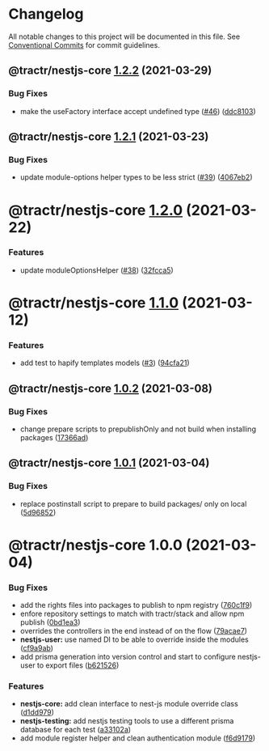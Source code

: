 # Changelog

All notable changes to this project will be documented in this file. See
[Conventional Commits](https://conventionalcommits.org) for commit guidelines.

## @tractr/nestjs-core [1.2.2](https://github.com/tractr/stack/compare/@tractr/nestjs-core@1.2.1...@tractr/nestjs-core@1.2.2) (2021-03-29)


### Bug Fixes

* make the useFactory interface accept undefined type ([#46](https://github.com/tractr/stack/issues/46)) ([ddc8103](https://github.com/tractr/stack/commit/ddc8103415b2f54d63e3f0dfa32d89ab1561b56d))

## @tractr/nestjs-core [1.2.1](https://github.com/tractr/stack/compare/@tractr/nestjs-core@1.2.0...@tractr/nestjs-core@1.2.1) (2021-03-23)


### Bug Fixes

* update module-options helper types to be less strict ([#39](https://github.com/tractr/stack/issues/39)) ([4067eb2](https://github.com/tractr/stack/commit/4067eb2235ef8de6c25b8afd9c9aa691535f1f99))

# @tractr/nestjs-core [1.2.0](https://github.com/tractr/stack/compare/@tractr/nestjs-core@1.1.0...@tractr/nestjs-core@1.2.0) (2021-03-22)


### Features

* update moduleOptionsHelper ([#38](https://github.com/tractr/stack/issues/38)) ([32fcca5](https://github.com/tractr/stack/commit/32fcca58a73a18d7db194fcf094a512eeeb75719))

# @tractr/nestjs-core [1.1.0](https://github.com/tractr/stack/compare/@tractr/nestjs-core@1.0.2...@tractr/nestjs-core@1.1.0) (2021-03-12)


### Features

* add test to hapify templates models ([#3](https://github.com/tractr/stack/issues/3)) ([94cfa21](https://github.com/tractr/stack/commit/94cfa21e3b19770da715d48f86ec37462cb01d49))

## @tractr/nestjs-core [1.0.2](https://github.com/tractr/stack/compare/@tractr/nestjs-core@1.0.1...@tractr/nestjs-core@1.0.2) (2021-03-08)


### Bug Fixes

* change prepare scripts to prepublishOnly and not build when installing packages ([17366ad](https://github.com/tractr/stack/commit/17366ada324f19b5a853a96a01f42996a43385b8))

## @tractr/nestjs-core [1.0.1](https://github.com/tractr/stack/compare/@tractr/nestjs-core@1.0.0...@tractr/nestjs-core@1.0.1) (2021-03-04)


### Bug Fixes

* replace postinstall script to prepare to build packages/ only on local ([5d96852](https://github.com/tractr/stack/commit/5d96852f2e753c78c62248c3f9846e6e0e94c07c))

# @tractr/nestjs-core 1.0.0 (2021-03-04)


### Bug Fixes

* add the rights files into packages to publish to npm registry ([760c1f9](https://github.com/tractr/stack/commit/760c1f98da944f39f821c7d4e30847e229bba44d))
* enfore repository settings to match with tractr/stack and allow npm publish ([0bd1ea3](https://github.com/tractr/stack/commit/0bd1ea38f5c1fc5f88e5611b214de8418bd59bdc))
* overrides the controllers in the end instead of on the flow ([79acae7](https://github.com/tractr/stack/commit/79acae79cfd8dff632ba686d15eb8c4e5c62669d))
* **nestjs-user:** use named DI to be able to override inside the modules ([cf9a9ab](https://github.com/tractr/stack/commit/cf9a9abb9e101b9e83107b613d628639f15e9ed0))
* add prisma generation into version control and start to configure nestjs-user to export files ([b621526](https://github.com/tractr/stack/commit/b621526e2a9c7dc5ed5f0a88c8cabffb636c17f7))


### Features

* **nestjs-core:** add clean interface to nest-js module override class ([d1dd979](https://github.com/tractr/stack/commit/d1dd9796d4c8b516b091c551cb3eca8d0f1aaabc))
* **nestjs-testing:** add nestjs testing tools to use a different prisma database for each test ([a33102a](https://github.com/tractr/stack/commit/a33102a5fc29fd904aad49e6663ea4d336124a1e))
* add module register helper and clean authentication module ([f6d9179](https://github.com/tractr/stack/commit/f6d91799445acf434a86b88f5667070d86333bab))
